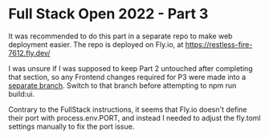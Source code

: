 # Full Stack Open 2022 - Part 3

It was recommended to do this part in a separate repo to make web deployment easier. The repo is deployed on Fly.io, at https://restless-fire-7612.fly.dev/

I was unsure if I was supposed to keep Part 2 untouched after completing that section, so any Frontend changes required for P3 were made into a [separate branch](https://github.com/JaakkoHumalajoki/FullStackOpen2022/tree/part3changes). Switch to that branch before attempting to npm run build:ui.

Contrary to the FullStack instructions, it seems that Fly.io doesn't define their port with process.env.PORT, and instead I needed to adjust the fly.toml settings manually to fix the port issue.
